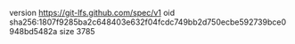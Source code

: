 version https://git-lfs.github.com/spec/v1
oid sha256:1807f9285ba2c648403e632f04fcdc749bb2d750ecbe592739bce0948bd5482a
size 3785
